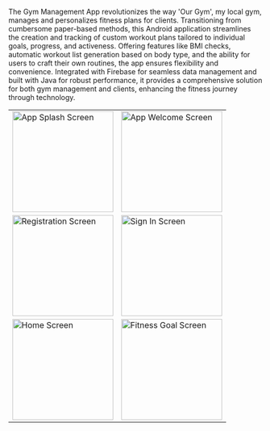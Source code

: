 The Gym Management App revolutionizes the way 'Our Gym', my local gym, manages and personalizes fitness plans for clients. Transitioning from cumbersome paper-based methods, this Android application streamlines the creation and tracking of custom workout plans tailored to individual goals, progress, and activeness. Offering features like BMI checks, automatic workout list generation based on body type, and the ability for users to craft their own routines, the app ensures flexibility and convenience. Integrated with Firebase for seamless data management and built with Java for robust performance, it provides a comprehensive solution for both gym management and clients, enhancing the fitness journey through technology.

<table>
  <tr>
    <td><img src="https://github.com/krishnaagarwal7904/Gym-Management-App/assets/143313190/d38f0b78-0152-4d73-b17f-2847b69ea682" width="200" alt="App Splash Screen"></td>
    <td><img src="https://github.com/krishnaagarwal7904/Gym-Management-App/assets/143313190/0591100c-f19d-40a4-bc04-e70675bba2d5" width="200" alt="App Welcome Screen"></td>
  </tr>
  <tr>
    <td><img src="https://github.com/krishnaagarwal7904/Gym-Management-App/assets/143313190/24125567-6455-46f4-9427-4f66365e0773" width="200" alt="Registration Screen"></td>
    <td><img src="https://github.com/krishnaagarwal7904/Gym-Management-App/assets/143313190/4b14bde1-3d69-4c67-a4c0-553ef354beee" width="200" alt="Sign In Screen"></td>
  </tr>
  <tr>
    <td><img src="https://github.com/krishnaagarwal7904/Gym-Management-App/assets/143313190/dd256783-d640-4df3-ba90-e2cb8ba97bde" width="200" alt="Home Screen"></td>
    <td><img src="https://github.com/krishnaagarwal7904/Gym-Management-App/assets/143313190/ef137f97-9644-4c87-b7e5-41966abbc68d" width="200" alt="Fitness Goal Screen"></td>
  </tr>
</table>




